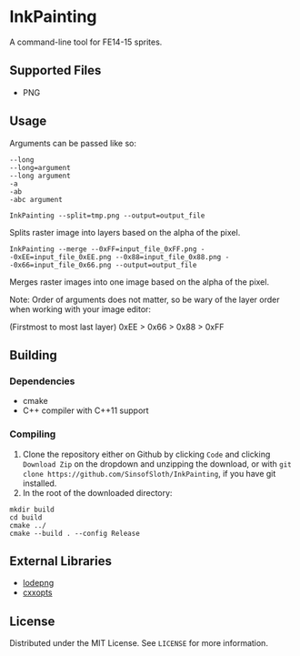 # InkPainting
A command-line tool for FE14-15 sprites.
## Supported Files
- PNG
## Usage
Arguments can be passed like so:
```
--long
--long=argument
--long argument
-a
-ab
-abc argument
```
``InkPainting --split=tmp.png --output=output_file``

Splits raster image into layers based on the alpha of the pixel.

``InkPainting --merge --0xFF=input_file_0xFF.png --0xEE=input_file_0xEE.png --0x88=input_file_0x88.png --0x66=input_file_0x66.png --output=output_file``

Merges raster images into one image based on the alpha of the pixel. 

Note: Order of arguments does not matter, so be wary of the layer order when working with your image editor:

(Firstmost to most last layer) 0xEE > 0x66 > 0x88 > 0xFF

## Building
### Dependencies
- cmake
- C++ compiler with C++11 support
### Compiling
1. Clone the repository either on Github by clicking ``Code`` and clicking ``Download Zip`` on the dropdown and unzipping the download, or with ``git clone https://github.com/SinsofSloth/InkPainting``, if you have git installed.
2. In the root of the downloaded directory:
```
mkdir build
cd build
cmake ../
cmake --build . --config Release
```
## External Libraries
- [lodepng](https://github.com/lvandeve/lodepng)
- [cxxopts](https://github.com/jarro2783/cxxopts)
## License
Distributed under the MIT License. See ``LICENSE`` for more information.
